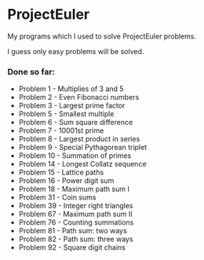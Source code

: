 # ProjectEuler

My programs which I used to solve ProjectEuler problems.

I guess only easy problems will be solved.

### Done so far:

- Problem 1 - Multiplies of 3 and 5
- Problem 2 - Even Fibonacci numbers
- Problem 3 - Largest prime factor
- Problem 5 - Smallest multiple
- Problem 6 - Sum square difference
- Problem 7 - 10001st prime
- Problem 8 - Largest product in series
- Problem 9 - Special Pythagorean triplet
- Problem 10 - Summation of primes
- Problem 14 - Longest Collatz sequence
- Problem 15 - Lattice paths
- Problem 16 - Power digit sum
- Problem 18 - Maximum path sum I
- Problem 31 - Coin sums
- Problem 39 - Integer right triangles
- Problem 67 - Maximum path sum II
- Problem 76 - Counting summations
- Problem 81 - Path sum: two ways
- Problem 82 - Path sum: three ways
- Problem 92 - Square digit chains
